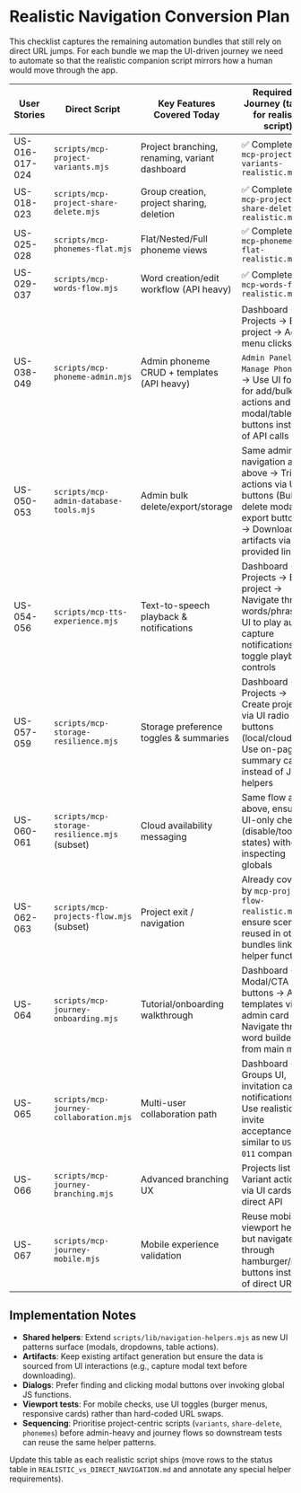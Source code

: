# Realistic Navigation Conversion Plan

This checklist captures the remaining automation bundles that still rely on direct URL jumps. For each bundle we map the UI-driven journey we need to automate so that the realistic companion script mirrors how a human would move through the app.

| User Stories | Direct Script | Key Features Covered Today | Required UI Journey (target for realistic script) |
| --- | --- | --- | --- |
| US-016-017-024 | `scripts/mcp-project-variants.mjs` | Project branching, renaming, variant dashboard | ✅ Completed in `mcp-project-variants-realistic.mjs` |
| US-018-023 | `scripts/mcp-project-share-delete.mjs` | Group creation, project sharing, deletion | ✅ Completed in `mcp-project-share-delete-realistic.mjs` |
| US-025-028 | `scripts/mcp-phonemes-flat.mjs` | Flat/Nested/Full phoneme views | ✅ Completed in `mcp-phonemes-flat-realistic.mjs` |
| US-029-037 | `scripts/mcp-words-flow.mjs` | Word creation/edit workflow (API heavy) | ✅ Completed in `mcp-words-flow-realistic.mjs` |
| US-038-049 | `scripts/mcp-phoneme-admin.mjs` | Admin phoneme CRUD + templates (API heavy) | Dashboard → Projects → Enter project → Admin menu clicks (`🛠️ Admin Panel`, `🔧 Manage Phonemes`) → Use UI forms for add/bulk actions and modal/table buttons instead of API calls |
| US-050-053 | `scripts/mcp-admin-database-tools.mjs` | Admin bulk delete/export/storage | Same admin navigation as above → Trigger actions via UI buttons (Bulk delete modal, export buttons) → Download artifacts via provided links |
| US-054-056 | `scripts/mcp-tts-experience.mjs` | Text-to-speech playback & notifications | Dashboard → Projects → Enter project → Navigate through words/phrases UI to play audio, capture notifications, toggle playback controls |
| US-057-059 | `scripts/mcp-storage-resilience.mjs` | Storage preference toggles & summaries | Dashboard → Projects → Create projects via UI radio buttons (local/cloud) → Use on-page summary cards instead of JS helpers |
| US-060-061 | `scripts/mcp-storage-resilience.mjs` (subset) | Cloud availability messaging | Same flow as above, ensure UI-only checks (disable/tooltip states) without inspecting globals |
| US-062-063 | `scripts/mcp-projects-flow.mjs` (subset) | Project exit / navigation | Already covered by `mcp-projects-flow-realistic.mjs`; ensure scenarios reused in other bundles link to helper functions |
| US-064 | `scripts/mcp-journey-onboarding.mjs` | Tutorial/onboarding walkthrough | Dashboard → Modal/CTA buttons → Apply templates via admin card → Navigate through word builder from main menu |
| US-065 | `scripts/mcp-journey-collaboration.mjs` | Multi-user collaboration path | Dashboard → Groups UI, invitation cards, notifications → Use realistic invite acceptance similar to `US-006-011` companion |
| US-066 | `scripts/mcp-journey-branching.mjs` | Advanced branching UX | Projects list → Variant actions via UI cards, no direct API |
| US-067 | `scripts/mcp-journey-mobile.mjs` | Mobile experience validation | Reuse mobile viewport helpers but navigate through hamburger/menu buttons instead of direct URLs |

## Implementation Notes

- **Shared helpers**: Extend `scripts/lib/navigation-helpers.mjs` as new UI patterns surface (modals, dropdowns, table actions).
- **Artifacts**: Keep existing artifact generation but ensure the data is sourced from UI interactions (e.g., capture modal text before downloading).
- **Dialogs**: Prefer finding and clicking modal buttons over invoking global JS functions.
- **Viewport tests**: For mobile checks, use UI toggles (burger menus, responsive cards) rather than hard-coded URL swaps.
- **Sequencing**: Prioritise project-centric scripts (`variants`, `share-delete`, `phonemes`) before admin-heavy and journey flows so downstream tests can reuse the same helper patterns.

Update this table as each realistic script ships (move rows to the status table in `REALISTIC_vs_DIRECT_NAVIGATION.md` and annotate any special helper requirements).

